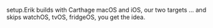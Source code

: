setup.Erik builds with Carthage macOS and iOS, our two targets ... and skips watchOS, tvOS, fridgeOS, you get the idea.
